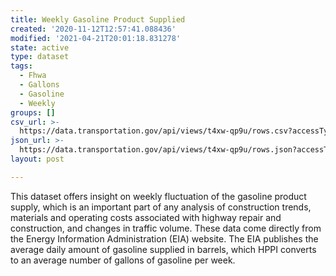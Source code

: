 ```yaml
---
title: Weekly Gasoline Product Supplied
created: '2020-11-12T12:57:41.088436'
modified: '2021-04-21T20:01:18.831278'
state: active
type: dataset
tags:
  - Fhwa
  - Gallons
  - Gasoline
  - Weekly
groups: []
csv_url: >-
  https://data.transportation.gov/api/views/t4xw-qp9u/rows.csv?accessType=DOWNLOAD
json_url: >-
  https://data.transportation.gov/api/views/t4xw-qp9u/rows.json?accessType=DOWNLOAD
layout: post

---
```

This dataset offers insight on weekly fluctuation of the gasoline product supply, which is an important part of any analysis of construction trends, materials and operating costs associated with highway repair and construction, and changes in traffic volume. These data come directly from the Energy Information Administration (EIA) website. The EIA publishes the average daily amount of gasoline supplied in barrels, which HPPI converts to an average number of gallons of gasoline per week.

